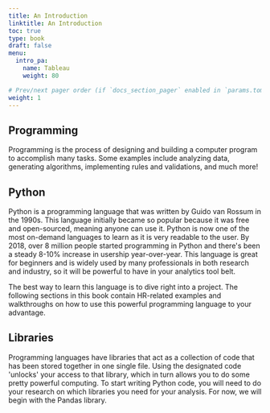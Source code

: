 ```yaml
---
title: An Introduction
linktitle: An Introduction
toc: true
type: book
draft: false
menu:
  intro_pa:
    name: Tableau
    weight: 80

# Prev/next pager order (if `docs_section_pager` enabled in `params.toml`)
weight: 1
---
```



## Programming

Programming is the process of designing and building a computer program to accomplish many tasks. Some examples include analyzing data, generating algorithms, implementing rules and validations, and much more!

## Python

Python is a programming language that was written by Guido van Rossum in the 1990s. This language initially became so popular because it was free and open-sourced, meaning anyone can use it. Python is now one of the most on-demand languages to learn as it is very readable to the user. By 2018, over 8 million people started programming in Python and there's been a steady 8-10% increase in usership year-over-year. This language is great for beginners and is widely used by many professionals in both research and industry, so it will be powerful to have in your analytics tool belt.

The best way to learn this language is to dive right into a project. The following sections in this book contain HR-related examples and walkthroughs on how to use this powerful programming language to your advantage.


## Libraries

Programming languages have libraries that act as a collection of code that has been stored together in one single file. Using the designated code 'unlocks' your access to that library, which in turn allows you to do some pretty powerful computing. To start writing Python code, you will need to do your research on which libraries you need for your analysis. For now, we will begin with the Pandas library.
